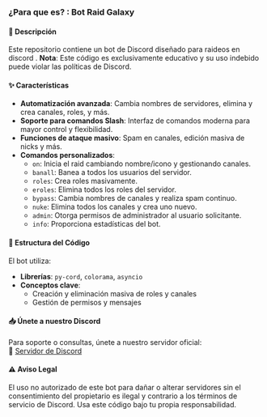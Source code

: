 ### ¿Para que es? : **Bot Raid Galaxy**  

#### 📄 **Descripción**  
Este repositorio contiene un bot de Discord diseñado para raideos en discord . **Nota**: Este código es exclusivamente educativo y su uso indebido puede violar las políticas de Discord.  

#### ✨ **Características**  
- **Automatización avanzada**: Cambia nombres de servidores, elimina y crea canales, roles, y más.  
- **Soporte para comandos Slash**: Interfaz de comandos moderna para mayor control y flexibilidad.  
- **Funciones de ataque masivo**: Spam en canales, edición masiva de nicks y más.  
- **Comandos personalizados**:  
  - `on`: Inicia el raid cambiando nombre/icono y gestionando canales.  
  - `banall`: Banea a todos los usuarios del servidor.  
  - `roles`: Crea roles masivamente.  
  - `eroles`: Elimina todos los roles del servidor.  
  - `bypass`: Cambia nombres de canales y realiza spam continuo.  
  - `nuke`: Elimina todos los canales y crea uno nuevo.  
  - `admin`: Otorga permisos de administrador al usuario solicitante.  
  - `info`: Proporciona estadísticas del bot.  

#### 📂 **Estructura del Código**  
El bot utiliza:  
- **Librerías**: `py-cord`, `colorama`, `asyncio`  
- **Conceptos clave**:  
  - Creación y eliminación masiva de roles y canales  
  - Gestión de permisos y mensajes  

#### 📥 **Únete a nuestro Discord**  
Para soporte o consultas, únete a nuestro servidor oficial:  
🔗 [Servidor de Discord](https://discord.gg/3W2xBRnB3k)  

#### ⚠️ **Aviso Legal**  
El uso no autorizado de este bot para dañar o alterar servidores sin el consentimiento del propietario es ilegal y contrario a los términos de servicio de Discord. Usa este código bajo tu propia responsabilidad.  
